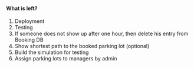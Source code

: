 #### What is left?
1. Deployment
2. Testing
3. If someone does not show up after one hour, then delete his entry from Booking DB
4. Show shortest path to the booked parking lot (optional)
5. Build the simulation for testing
6. Assign parking lots to managers by admin